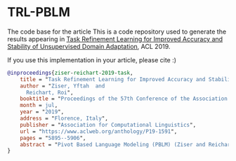# TRL-PBLM
The code base for the article This is a code repository used to generate the results appearing in [Task Refinement Learning for Improved Accuracy and Stability of Unsupervised Domain Adaptation](https://www.aclweb.org/anthology/P19-1591), ACL 2019.

If you use this implementation in your article, please cite :)
```bib
@inproceedings{ziser-reichart-2019-task,
    title = "Task Refinement Learning for Improved Accuracy and Stability of Unsupervised Domain Adaptation",
    author = "Ziser, Yftah  and
      Reichart, Roi",
    booktitle = "Proceedings of the 57th Conference of the Association for Computational Linguistics",
    month = jul,
    year = "2019",
    address = "Florence, Italy",
    publisher = "Association for Computational Linguistics",
    url = "https://www.aclweb.org/anthology/P19-1591",
    pages = "5895--5906",
    abstract = "Pivot Based Language Modeling (PBLM) (Ziser and Reichart, 2018a), combining LSTMs with pivot-based methods, has yielded significant progress in unsupervised domain adaptation. However, this approach is still challenged by the large pivot detection problem that should be solved, and by the inherent instability of LSTMs. In this paper we propose a Task Refinement Learning (TRL) approach, in order to solve these problems. Our algorithms iteratively train the PBLM model, gradually increasing the information exposed about each pivot. TRL-PBLM achieves stateof- the-art accuracy in six domain adaptation setups for sentiment classification. Moreover, it is much more stable than plain PBLM across model configurations, making the model much better fitted for practical use.",
}
```
